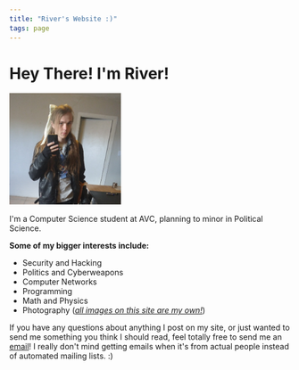 ```yaml
---
title: "River's Website :)"
tags: page
---
```

<h1>Hey There! I'm River!</h1>
<img src="images/me-3.jpg" class="sideImage" width="200" height="200" alt="River, wearing a leather jacket and a white hair-bow.">   
<p>I'm a Computer Science student at AVC, planning to minor in Political Science.</p>
<p><strong>Some of my bigger interests include:</strong></p>
<ul>
    <li>Security and Hacking</li>
    <li>Politics and Cyberweapons</li>
    <li>Computer Networks</li>
    <li>Programming</li>
    <li>Math and Physics</li>
    <li>Photography (<em><u>all images on this site are my own!</u></em>)</li>
</ul>
<p>If you have any questions about anything I post on my site, or just wanted to send me something you think I should read, 
    feel totally free to send me an <a href="/about">email</a>! I really don't mind getting emails 
    when it's from actual people instead of automated mailing lists. :)</p>
